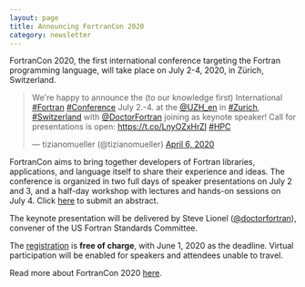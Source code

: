 ```yaml
---
layout: page
title: Announcing FortranCon 2020
category: newsletter
---
```


FortranCon 2020, the first international conference targeting the Fortran
programming language, will take place on July 2-4, 2020, in Zürich, Switzerland.

<blockquote class="twitter-tweet"><p lang="en" dir="ltr">We&#39;re happy to announce the (to our knowledge first) International <a href="https://twitter.com/hashtag/Fortran?src=hash&amp;ref_src=twsrc%5Etfw">#Fortran</a> <a href="https://twitter.com/hashtag/Conference?src=hash&amp;ref_src=twsrc%5Etfw">#Conference</a> July 2.-4. at the <a href="https://twitter.com/UZH_en?ref_src=twsrc%5Etfw">@UZH_en</a> in <a href="https://twitter.com/hashtag/Zurich?src=hash&amp;ref_src=twsrc%5Etfw">#Zurich</a>, <a href="https://twitter.com/hashtag/Switzerland?src=hash&amp;ref_src=twsrc%5Etfw">#Switzerland</a> with <a href="https://twitter.com/DoctorFortran?ref_src=twsrc%5Etfw">@DoctorFortran</a> joining as keynote speaker! Call for presentations is open: <a href="https://t.co/LnyOZxHrZI">https://t.co/LnyOZxHrZI</a> <a href="https://twitter.com/hashtag/HPC?src=hash&amp;ref_src=twsrc%5Etfw">#HPC</a></p>&mdash; tizianomueller (@tizianomueller) <a href="https://twitter.com/tizianomueller/status/1247121616326348800?ref_src=twsrc%5Etfw">April 6, 2020</a></blockquote> <script async src="https://platform.twitter.com/widgets.js" charset="utf-8"></script>

FortranCon aims to bring together developers of Fortran libraries, 
applications, and language itself to share their experience and ideas.
The conference is organized in two full days of speaker presentations 
on July 2 and 3, and a half-day workshop with lectures and hands-on sessions
on July 4.
Click [here](https://tcevents.chem.uzh.ch/event/12/abstracts/) to submit
an abstract.

The keynote presentation will be delivered by Steve Lionel 
([@doctorfortran](https://twitter.com/doctorfortran)), convener of the 
US Fortran Standards Committee.

The [registration](https://tcevents.chem.uzh.ch/event/12/registrations/) 
is **free of charge**, with June 1, 2020 as the deadline.
Virtual participation will be enabled for speakers and attendees unable to 
travel.

Read more about FortranCon 2020 [here](https://tcevents.chem.uzh.ch/event/12/).
